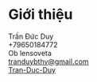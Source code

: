 
# Giới thiệu  
Trần Đức Duy  
+79650184772  
Ob lensoveta  
tranduybthv@gmail.com  
[Tran-Duc-Duy](https://github.com/Tran-Duc-Duy)